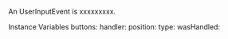 An UserInputEvent is xxxxxxxxx.Instance Variables	buttons:		<Object>	handler:		<Object>	position:		<Object>	type:		<Object>	wasHandled:		<Object>buttons	- xxxxxhandler	- xxxxxposition	- xxxxxtype	- xxxxxwasHandled	- xxxxx
